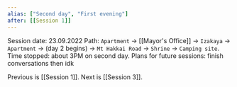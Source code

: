 ```yaml
---
alias: ["Second day", "First evening"]
after: [[Session 1]]
---
```

Session date: 23.09.2022
Path: `Apartment` -> [[Mayor's Office]] -> `Izakaya` -> `Apartment` -> (day 2 begins) -> `Mt Hakkai Road` -> `Shrine` -> `Camping site`.
Time stopped: about 3PM on second day.
Plans for future sessions: finish conversations then idk

Previous is [[Session 1]]. Next is [[Session 3]].